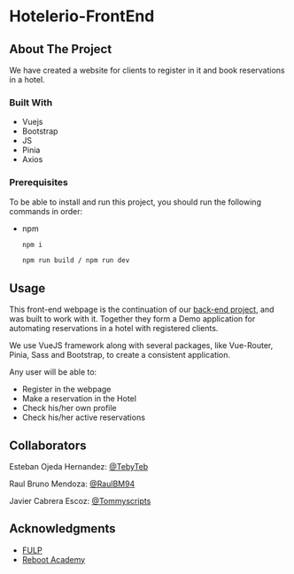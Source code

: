 # Hotelerio-FrontEnd

<!-- ABOUT THE PROJECT -->
## About The Project
We have created a website for clients to register in it and book reservations in a hotel.

### Built With
* Vuejs
* Bootstrap
* JS
* Pinia
* Axios

<!-- GETTING STARTED -->

### Prerequisites

To be able to install and run this project, you should run the following commands in order:
* npm
    ```sh
  npm i 
  ```
    ```sh
  npm run build / npm run dev
  ```
  
## Usage
This front-end webpage is the continuation of our [back-end project](https://github.com/TebyTeb/Hotelerio-backendAPI), and was built to work with it. Together they form a Demo application for automating reservations in a hotel with registered clients. 

We use VueJS framework along with several packages, like Vue-Router, Pinia, Sass and Bootstrap, to create a consistent application. 

Any user will be able to:
* Register in the webpage
* Make a reservation in the Hotel
* Check his/her own profile
* Check his/her active reservations

<!-- CONTACT -->
## Collaborators

Esteban Ojeda Hernandez: [@TebyTeb](https://github.com/TebyTeb)

Raul Bruno Mendoza: [@RaulBM94](https://github.com/RaulBM94)

Javier Cabrera Escoz: [@Tommyscripts](https://github.com/Tommyscripts)


<!-- ACKNOWLEDGMENTS -->
## Acknowledgments
* [FULP](https://www.fulp.es/)
* [Reboot Academy](https://reboot.academy/)
